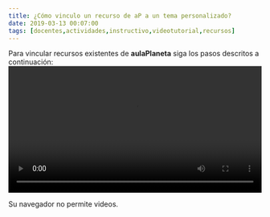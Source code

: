```yaml
---
title: ¿Cómo vinculo un recurso de aP a un tema personalizado?
date: 2019-03-13 00:07:00
tags: [docentes,actividades,instructivo,videotutorial,recursos]
---
```

Para vincular recursos existentes de **aulaPlaneta** siga los pasos descritos a continuación:
<video controls="controls" style="width: 100%">
  <source type="video/mp4" src="../vids/07_VinculaRecurso.mp4"></source>
  <p>Su navegador no permite videos.</p>
</video>